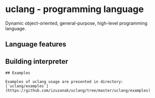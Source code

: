 # uclang - programming language

Dynamic object-oriented, general-purpose, high-level programming language.

## Language features

## Building interpreter
```
## Examples

Examples of uclang usage are presented in directory: [`uclang/examples`](https://github.com/izuzanak/uclang/tree/master/uclang/examples)

